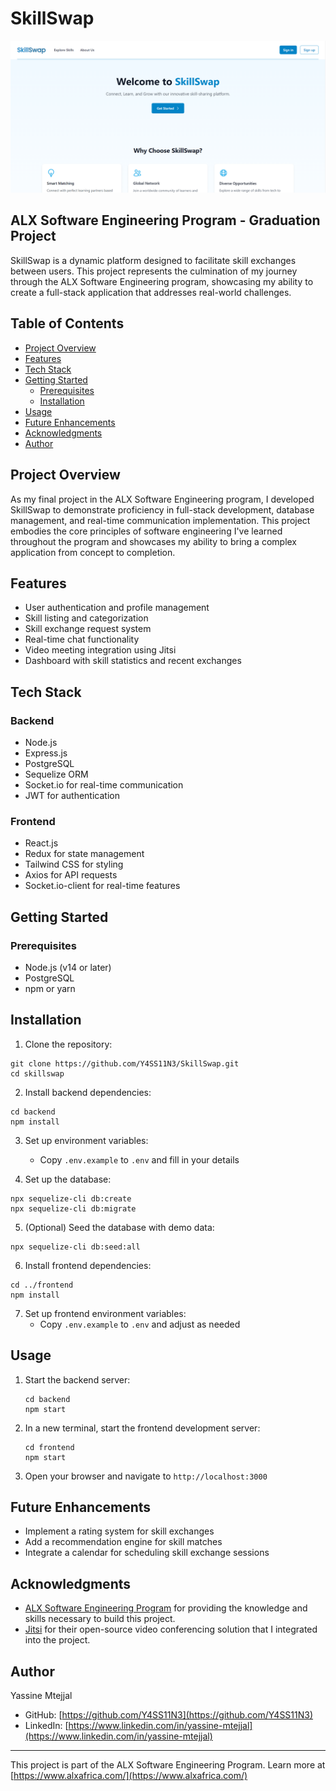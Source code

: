 # SkillSwap

![SkillSwap Landing Page](https://raw.githubusercontent.com/Y4SS11N3/SkillSwap/refs/heads/main/docs/SkillSwap_home.PNG)

## ALX Software Engineering Program - Graduation Project

SkillSwap is a dynamic platform designed to facilitate skill exchanges between users. This project represents the culmination of my journey through the ALX Software Engineering program, showcasing my ability to create a full-stack application that addresses real-world challenges.

## Table of Contents

- [Project Overview](#project-overview)
- [Features](#features)
- [Tech Stack](#tech-stack)
- [Getting Started](#getting-started)
  - [Prerequisites](#prerequisites)
  - [Installation](#installation)
- [Usage](#usage)
- [Future Enhancements](#future-enhancements)
- [Acknowledgments](#acknowledgments)
- [Author](#author)

## Project Overview

As my final project in the ALX Software Engineering program, I developed SkillSwap to demonstrate proficiency in full-stack development, database management, and real-time communication implementation. This project embodies the core principles of software engineering I've learned throughout the program and showcases my ability to bring a complex application from concept to completion.

## Features

- User authentication and profile management
- Skill listing and categorization
- Skill exchange request system
- Real-time chat functionality
- Video meeting integration using Jitsi
- Dashboard with skill statistics and recent exchanges

## Tech Stack

### Backend
- Node.js
- Express.js
- PostgreSQL
- Sequelize ORM
- Socket.io for real-time communication
- JWT for authentication

### Frontend
- React.js
- Redux for state management
- Tailwind CSS for styling
- Axios for API requests
- Socket.io-client for real-time features

## Getting Started

### Prerequisites

- Node.js (v14 or later)
- PostgreSQL
- npm or yarn

## Installation

1. Clone the repository:

```
git clone https://github.com/Y4SS11N3/SkillSwap.git
cd skillswap
```

2. Install backend dependencies:

```
cd backend
npm install
```

3. Set up environment variables:
   * Copy `.env.example` to `.env` and fill in your details

4. Set up the database:

```
npx sequelize-cli db:create
npx sequelize-cli db:migrate
```

5. (Optional) Seed the database with demo data:

```
npx sequelize-cli db:seed:all
```

6. Install frontend dependencies:

```
cd ../frontend
npm install
```

7. Set up frontend environment variables:
   * Copy `.env.example` to `.env` and adjust as needed

## Usage

1. Start the backend server:
   ```
   cd backend
   npm start
   ```

2. In a new terminal, start the frontend development server:
   ```
   cd frontend
   npm start
   ```

3. Open your browser and navigate to `http://localhost:3000`

## Future Enhancements

- Implement a rating system for skill exchanges
- Add a recommendation engine for skill matches
- Integrate a calendar for scheduling skill exchange sessions

## Acknowledgments

- [ALX Software Engineering Program](https://www.alxafrica.com/) for providing the knowledge and skills necessary to build this project.
- [Jitsi](https://jitsi.org/) for their open-source video conferencing solution that I integrated into the project.

## Author

Yassine Mtejjal
- GitHub: [https://github.com/Y4SS11N3](https://github.com/Y4SS11N3)
- LinkedIn: [https://www.linkedin.com/in/yassine-mtejjal](https://www.linkedin.com/in/yassine-mtejjal)

---

This project is part of the ALX Software Engineering Program. Learn more at [https://www.alxafrica.com/](https://www.alxafrica.com/)
